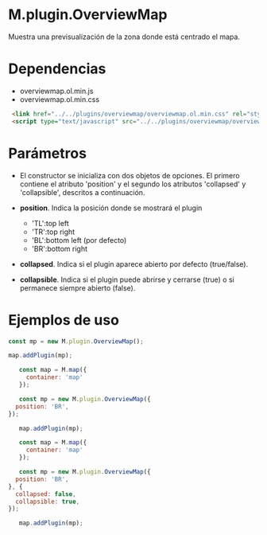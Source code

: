 # M.plugin.OverviewMap

Muestra una previsualización de la zona donde está centrado el mapa.

# Dependencias

- overviewmap.ol.min.js
- overviewmap.ol.min.css


```html
 <link href="../../plugins/overviewmap/overviewmap.ol.min.css" rel="stylesheet" />
 <script type="text/javascript" src="../../plugins/overviewmap/overviewmap.ol.min.js"></script>
```

# Parámetros

- El constructor se inicializa con dos objetos de opciones. El primero contiene el atributo 'position' y el segundo los atributos 'collapsed' y 'collapsible', descritos a continuación.

- **position**. Indica la posición donde se mostrará el plugin
  - 'TL':top left
  - 'TR':top right
  - 'BL':bottom left (por defecto)
  - 'BR':bottom right
- **collapsed**. Indica si el plugin aparece abierto por defecto (true/false).
- **collapsible**. Indica si el plugin puede abrirse y cerrarse (true) o si permanece siempre abierto (false).

  
# Ejemplos de uso

```javascript
const mp = new M.plugin.OverviewMap();

map.addPlugin(mp);
```

```javascript
   const map = M.map({
     container: 'map'
   });

   const mp = new M.plugin.OverviewMap({
  position: 'BR',
});

   map.addPlugin(mp);
```

```javascript
   const map = M.map({
     container: 'map'
   });

   const mp = new M.plugin.OverviewMap({
  position: 'BR',
}, {
  collapsed: false,
  collapsible: true,
});

   map.addPlugin(mp);
```